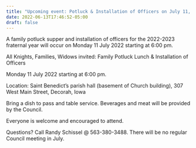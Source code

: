 ```yaml
---
title: "Upcoming event: Potluck & Installation of Officers on July 11, 2022"
date: 2022-06-13T17:46:52-05:00
draft: false
---
```

A family potluck supper and installation of officers for the 2022-2023 fraternal year will occur on Monday 11 July 2022 starting at 6:00 pm.
<!--more-->

All Knights, Families, Widows invited:
Family Potluck Lunch & Installation of Officers

Monday 11 July 2022 starting at 6:00 pm.

Location:  Saint Benedict’s parish hall (basement of Church building), 307 West Main Street, Decorah, Iowa

Bring a dish to pass and table service.  Beverages and meat will be provided by the Council.

Everyone is welcome and encouraged to attend.

Questions?  Call Randy Schissel @ 563-380-3488. There will be no regular Council meeting in July.
